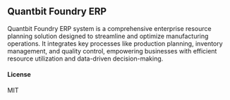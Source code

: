 ## Quantbit Foundry ERP

Quantbit Foundry ERP system is a comprehensive enterprise resource planning solution designed to streamline and optimize manufacturing operations. It integrates key processes like production planning, inventory management, and quality control, empowering businesses with efficient resource utilization and data-driven decision-making.

#### License

MIT